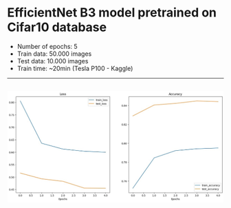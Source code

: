 # EfficientNet B3 model pretrained on Cifar10 database

* Number of epochs: 5
* Train data: 50.000 images
* Test data: 10.000 images
* Train time: ~20min (Tesla P100 - Kaggle)

---
![Plot_image](https://github.com/DarekW90/pretrained_small_models/blob/main/new_effnet_b3_model_acc_84_percent/new_effnet_b3_model_acc_84_percent_plot.jpg?raw=true)
---
